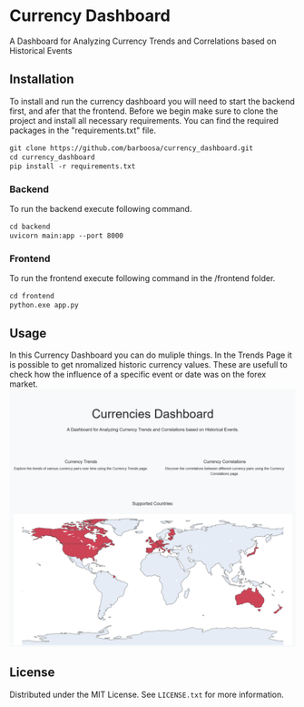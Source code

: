 # Currency Dashboard
A Dashboard for Analyzing Currency Trends and Correlations based on Historical Events

## Installation
To install and run the currency dashboard you will need to start the backend first, and afer that the frontend. Before we begin make sure to clone the project and install all necessary requirements. You can find the required packages in the "requirements.txt" file.
```
git clone https://github.com/barboosa/currency_dashboard.git
cd currency_dashboard
pip install -r requirements.txt
```
### Backend
To run the backend execute following command.
```
cd backend 
uvicorn main:app --port 8000
```
### Frontend
To run the frontend execute following command in the /frontend folder.
```
cd frontend 
python.exe app.py
```
## Usage
In this Currency Dashboard you can do muliple things. In the Trends Page it is possible to get nromalized historic currency values. These are usefull to check how the influence of a specific event or date was on the forex market.
![Home Page](docs/image.png)

## License
Distributed under the MIT License. See `LICENSE.txt` for more information.